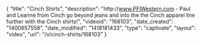 {
    "title": "Cinch Shirts",
    "description": "http:\/\/www.PFIWestern.com - Paul and Leanne from Cinch go beyond jeans and into the the Cinch apparel line further with the Cinch shirts!",
    "videoid": "168103",
    "date_created": "1400657558",
    "date_modified": "1418181433",
    "type": "captivate",
    "layout": "video",
    "url": "\/v\/cinch-shirts\/168103"
}